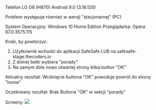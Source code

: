 Telefon LG G6 (H870)
Android 9.0 (3.18.120)

Problem występuje również w wersji "stacjonarnej" (PC)

System Operacyjny: Windows 10 Home Edition
Przeglądarka: Opera 67.0.3575.115

Kroki, by powtórzyć:  

1. Użytkownik wchodzi do aplikacji SafeSafe LUB na safesafe-stage.thecoders.io
2. Z dolnej belki wybiera "porady"
3. Na samym dole nowo otwartej strony klika button "OK"

Aktualny rezultat:
Wciśnięcie buttona "OK" powoduje powrót do strony "home"

Oczekiwany rezultat:
Brak Buttona "OK" w sekcji "porady"

Screeny: 
<img src="img/Zbędny_przycisk_OK_Porady.png">

